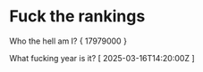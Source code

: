 # Fuck the rankings

Who the hell am I?
{ 17979000 }

What fucking year is it?
[ 2025-03-16T14:20:00Z ]

